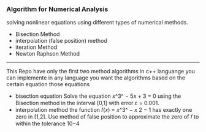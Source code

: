 ### Algorithm for Numerical Analysis

solving nonlinear equations using different types of numerical methods.
- Bisection Method
- interpolation (false position) method
- iteration Method
- Newton Raphson Method

---
This Repo have only the first two method algorithms in c++ languange you can implemente in any language you want the algorithms based on the certain equation those equations
- bisection equation
Solve the equation 𝑥^3^ − 5𝑥 + 3 = 0 using the Bisection method in the interval 
[0,1] with error 𝜀 = 0.001.
- interpolation method
the function 𝑓(𝑥) = 𝑥^3^ − 𝑥
2 − 1 has exactly one zero in [1,2]. Use method of false 
position to approximate the zero of 𝑓 to within the tolerance 10−4
